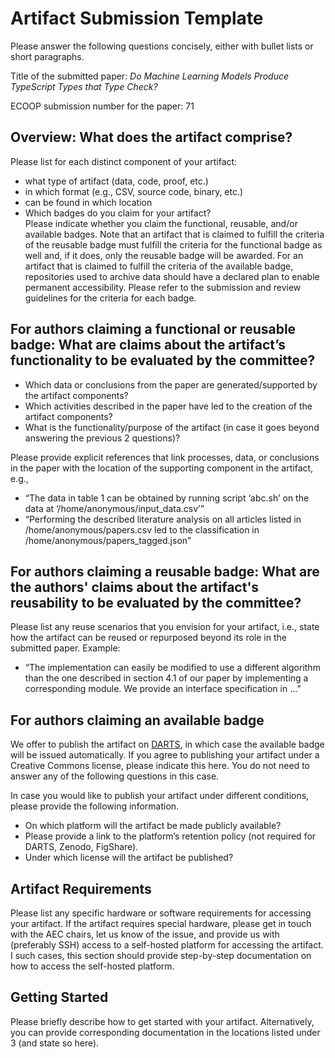 # Artifact Submission Template

Please answer the following questions concisely, either with bullet lists or short paragraphs.

Title of the submitted paper: _Do Machine Learning Models Produce TypeScript Types that Type Check?_

ECOOP submission number for the paper: 71

## Overview: What does the artifact comprise?

Please list for each distinct component of your artifact:

* what type of artifact (data, code, proof, etc.) 
* in which format (e.g., CSV, source code, binary, etc.)
* can be found in which location
* Which badges do you claim for your artifact?  
  Please indicate whether you claim the functional, reusable, and/or available badges. Note that an artifact that is claimed to fulfill the criteria of the reusable badge must fulfill the criteria for the functional badge as well and, if it does, only the reusable badge will be awarded. For an artifact that is claimed to fulfill the criteria of the available badge, repositories used to archive data should have a declared plan to enable permanent accessibility. Please refer to the submission and review guidelines for the criteria for each badge.

## For authors claiming a functional or reusable badge: What are claims about the artifact’s functionality to be evaluated by the committee?

* Which data or conclusions from the paper are generated/supported by the artifact components?
* Which activities described in the paper have led to the creation of the artifact components?
* What is the functionality/purpose of the artifact (in case it goes beyond answering the previous 2 questions)? 

Please provide explicit references that link processes, data, or conclusions in the paper with the location of the supporting component in the artifact, e.g., 

* “The data in table 1 can be obtained by running script ‘abc.sh’ on the data at ‘/home/anonymous/input_data.csv’”
* “Performing the described literature analysis on all articles listed in /home/anonymous/papers.csv led to the classification in /home/anonymous/papers_tagged.json”

## For authors claiming a reusable badge: What are the authors' claims about the artifact's reusability to be evaluated by the committee?

Please list any reuse scenarios that you envision for your artifact, i.e., state how the artifact can be reused or repurposed beyond its role in the submitted paper. Example:

* “The implementation can easily be modified to use a different algorithm than the one described in section 4.1 of our paper by implementing a corresponding module. We provide an interface specification in ...”

## For authors claiming an available badge

We offer to publish the artifact on [DARTS](https://drops.dagstuhl.de/opus/institut_darts.php), in which case the available badge will be issued automatically.
If you agree to publishing your artifact under a Creative Commons license, please indicate this here.
You do not need to answer any of the following questions in this case.

In case you would like to publish your artifact under different conditions, please provide the following information.

* On which platform will the artifact be made publicly available?
* Please provide a link to the platform’s retention policy (not required for DARTS, Zenodo, FigShare).
* Under which license will the artifact be published?

## Artifact Requirements

Please list any specific hardware or software requirements for accessing your artifact.
If the artifact requires special hardware, please get in touch with the AEC chairs, let us know of the issue, and provide us with (preferably SSH) access to a self-hosted platform for accessing the artifact.
I such cases, this section should provide step-by-step documentation on how to access the self-hosted platform. 
## Getting Started

Please briefly describe how to get started with your artifact.
Alternatively, you can provide corresponding documentation in the locations listed under 3 (and state so here).
